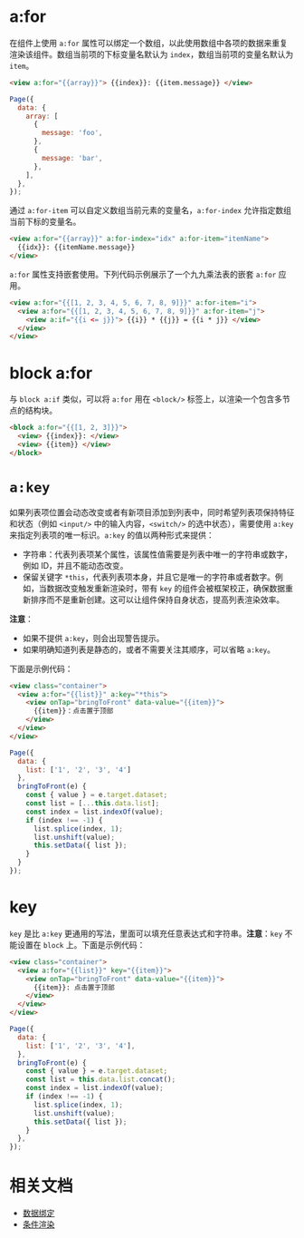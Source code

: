 # a:for

在组件上使用 `a:for` 属性可以绑定一个数组，以此使用数组中各项的数据来重复渲染该组件。数组当前项的下标变量名默认为 `index`，数组当前项的变量名默认为 `item`。

```html
<view a:for="{{array}}"> {{index}}: {{item.message}} </view>
```

```javascript
Page({
  data: {
    array: [
      {
        message: 'foo',
      },
      {
        message: 'bar',
      },
    ],
  },
});
```

通过 `a:for-item` 可以自定义数组当前元素的变量名，`a:for-index` 允许指定数组当前下标的变量名。

```html
<view a:for="{{array}}" a:for-index="idx" a:for-item="itemName">
  {{idx}}: {{itemName.message}}
</view>
```

`a:for` 属性支持嵌套使用。下列代码示例展示了一个九九乘法表的嵌套 `a:for` 应用。

```html
<view a:for="{{[1, 2, 3, 4, 5, 6, 7, 8, 9]}}" a:for-item="i">
  <view a:for="{{[1, 2, 3, 4, 5, 6, 7, 8, 9]}}" a:for-item="j">
    <view a:if="{{i <= j}}"> {{i}} * {{j}} = {{i * j}} </view>
  </view>
</view>
```
# block a:for

与 `block a:if` 类似，可以将 `a:for` 用在 `<block/>` 标签上，以渲染一个包含多节点的结构块。

```html
<block a:for="{{[1, 2, 3]}}">
  <view> {{index}}: </view>
  <view> {{item}} </view>
</block>
```
# `a:key`

如果列表项位置会动态改变或者有新项目添加到列表中，同时希望列表项保持特征和状态（例如 `<input/>` 中的输入内容，`<switch/>` 的选中状态），需要使用 `a:key` 来指定列表项的唯一标识。`a:key` 的值以两种形式来提供：

- 字符串：代表列表项某个属性，该属性值需要是列表中唯一的字符串或数字，例如 ID，并且不能动态改变。
- 保留关键字 `*this`，代表列表项本身，并且它是唯一的字符串或者数字。例如，当数据改变触发重新渲染时，带有 `key` 的组件会被框架校正，确保数据重新排序而不是重新创建。这可以让组件保持自身状态，提高列表渲染效率。

**注意**：

- 如果不提供 `a:key`，则会出现警告提示。
- 如果明确知道列表是静态的，或者不需要关注其顺序，可以省略 `a:key`。

下面是示例代码：

```html
<view class="container">
  <view a:for="{{list}}" a:key="*this">
    <view onTap="bringToFront" data-value="{{item}}">
      {{item}}：点击置于顶部
    </view>
  </view>
</view>
```

```javascript
Page({
  data: {
    list: ['1', '2', '3', '4']
  },
  bringToFront(e) {
    const { value } = e.target.dataset;
    const list = [...this.data.list];
    const index = list.indexOf(value);
    if (index !== -1) {
      list.splice(index, 1);
      list.unshift(value);
      this.setData({ list });
    }
  }
});
```
# key

`key` 是比 `a:key` 更通用的写法，里面可以填充任意表达式和字符串。**注意**：`key` 不能设置在 `block` 上。下面是示例代码：

```html
<view class="container">
  <view a:for="{{list}}" key="{{item}}">
    <view onTap="bringToFront" data-value="{{item}}">
      {{item}}: 点击置于顶部
    </view>
  </view>
</view>
```

```javascript
Page({
  data: {
    list: ['1', '2', '3', '4'],
  },
  bringToFront(e) {
    const { value } = e.target.dataset;
    const list = this.data.list.concat();
    const index = list.indexOf(value);
    if (index !== -1) {
      list.splice(index, 1);
      list.unshift(value);
      this.setData({ list });
    }
  },
});
```

# 相关文档

- [数据绑定](https://opendocs.alipay.com/mini/framework/data-binding)
- [条件渲染](https://opendocs.alipay.com/mini/framework/conditional-render)
